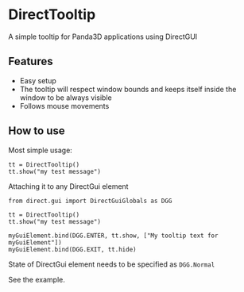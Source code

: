 # DirectTooltip
A simple tooltip for Panda3D applications using DirectGUI

## Features
- Easy setup
- The tooltip will respect window bounds and keeps itself inside the window to be always visible
- Follows mouse movements

## How to use
Most simple usage:
```
tt = DirectTooltip()
tt.show("my test message")
```

Attaching it to any DirectGui element
```
from direct.gui import DirectGuiGlobals as DGG

tt = DirectTooltip()
tt.show("my test message")

myGuiElement.bind(DGG.ENTER, tt.show, ["My tooltip text for myGuiElement"])
myGuiElement.bind(DGG.EXIT, tt.hide)
```

State of DirectGui element needs to be specified as `DGG.Normal`

See the example.
